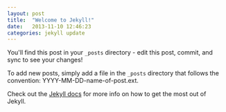 ```yaml
---
layout: post
title:  "Welcome to Jekyll!"
date:   2013-11-10 12:46:23
categories: jekyll update
---
```


You'll find this post in your `_posts` directory - edit this post, commit, and sync to see your changes!

To add new posts, simply add a file in the `_posts` directory that follows the convention: YYYY-MM-DD-name-of-post.ext.

Check out the [Jekyll docs][jekyll] for more info on how to get the most out of Jekyll.

[jekyll]:    http://jekyllrb.com
